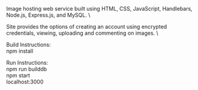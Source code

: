 Image hosting web service built using HTML, CSS, JavaScript, Handlebars, Node.js, Express.js, and MySQL. \

Site provides the options of creating an account using encrypted credentials, viewing, uploading and commenting on images. \

Build Instructions: \
npm install

Run Instructions: \
npm run builddb  
npm start  
localhost:3000
